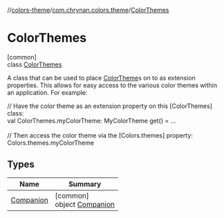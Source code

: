 //[colors-theme](../../../index.md)/[com.chrynan.colors.theme](../index.md)/[ColorThemes](index.md)

# ColorThemes

[common]\
class [ColorThemes](index.md)

A class that can be used to place [ColorTheme](../-color-theme/index.md)s on to as extension properties. This allows for easy access to the various color themes within an application. For example:

// Have the color theme as an extension property on this [ColorThemes] class:\
val ColorThemes.myColorTheme: MyColorTheme get() = ...\
\
// Then access the color theme via the [Colors.themes] property:\
Colors.themes.myColorTheme

## Types

| Name | Summary |
|---|---|
| [Companion](-companion/index.md) | [common]<br>object [Companion](-companion/index.md) |
